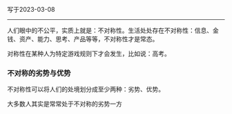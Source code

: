 写于2023-03-08

----

人们眼中的不公平，实质上就是：不对称性。生活处处存在不对称性：信息、金钱、资产、能力、思考、产品等等，不对称性才是常态。

对称性在某种人为特定游戏规则下才会发生，比如说：高考。


### 不对称的劣势与优势

不对称性可以将人们的处境划分成至少两种：劣势、优势。
 
大多数人其实是常常处于不对称的劣势一方
